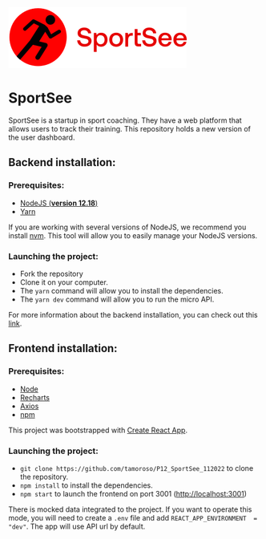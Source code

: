 ![SportSee logo](./src/assets/logo/sportsee_logo.svg)

# SportSee

SportSee is a startup in sport coaching. They have a web platform that allows users to track their training. This repository holds a new version of the user dashboard.

## Backend installation:

### Prerequisites:

- [NodeJS (**version 12.18**)](https://nodejs.org/en/)
- [Yarn](https://yarnpkg.com/)

If you are working with several versions of NodeJS, we recommend you install [nvm](https://github.com/nvm-sh/nvm). This tool will allow you to easily manage your NodeJS versions.

### Launching the project:

- Fork the repository
- Clone it on your computer.
- The `yarn` command will allow you to install the dependencies.
- The `yarn dev` command will allow you to run the micro API.

For more information about the backend installation, you can check out this [link](https://github.com/OpenClassrooms-Student-Center/P9-front-end-dashboard).

## Frontend installation:

### Prerequisites:

- [Node](https://nodejs.org/en/download/)
- [Recharts](https://recharts.org/en-US/api)
- [Axios](https://axios-http.com/fr/docs/intro)
- [npm](https://www.npmjs.com/)

This project was bootstrapped with [Create React App](https://github.com/facebook/create-react-app).

### Launching the project:

- `git clone https://github.com/tamoroso/P12_SportSee_112022` to clone the repository.
- `npm install` to install the dependencies.
- `npm start` to launch the frontend on port 3001 ([http://localhost:3001](http://localhost:3001/))

There is mocked data integrated to the project. If you want to operate this mode, you will need to create a `.env` file and add `REACT_APP_ENVIRONMENT  =  "dev"`. The app will use API url by default.

